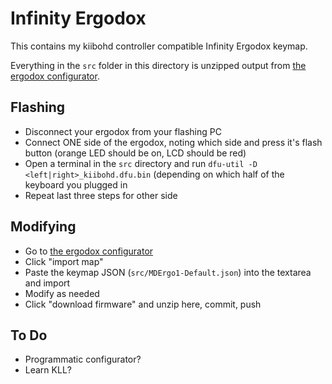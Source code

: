 # Infinity Ergodox
This contains my kiibohd controller compatible Infinity Ergodox keymap.

Everything in the `src` folder in this directory is unzipped output from [the ergodox configurator][ergodox_configurator].

## Flashing

* Disconnect your ergodox from your flashing PC
* Connect ONE side of the ergodox, noting which side and press it's flash button (orange LED should be on, LCD should be red)
* Open a terminal in the `src` directory and run `dfu-util -D <left|right>_kiibohd.dfu.bin` (depending on which half of the keyboard you plugged in
* Repeat last three steps for other side

## Modifying

* Go to [the ergodox configurator][ergodox_configurator]
* Click "import map"
* Paste the keymap JSON (`src/MDErgo1-Default.json`) into the textarea and import
* Modify as needed
* Click "download firmware" and unzip here, commit, push

## To Do

* Programmatic configurator?
* Learn KLL?

[ergodox_configurator]: https://input.club/configurator-ergodox
